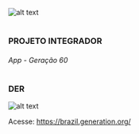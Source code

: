 ![alt text](https://camo.githubusercontent.com/a8efdada9c9bdd874d829342bff0508085b89f2955927e0dd307768cfa95e317/68747470733a2f2f692e6962622e636f2f433744567667482f47656e65726174696f6e2e706e67)


# 
 ### PROJETO INTEGRADOR
 ###### App - Geração 60
 # 

### DER
![alt text](https://i.ibb.co/GMmT95S/derr.png)


Acesse:
https://brazil.generation.org/
